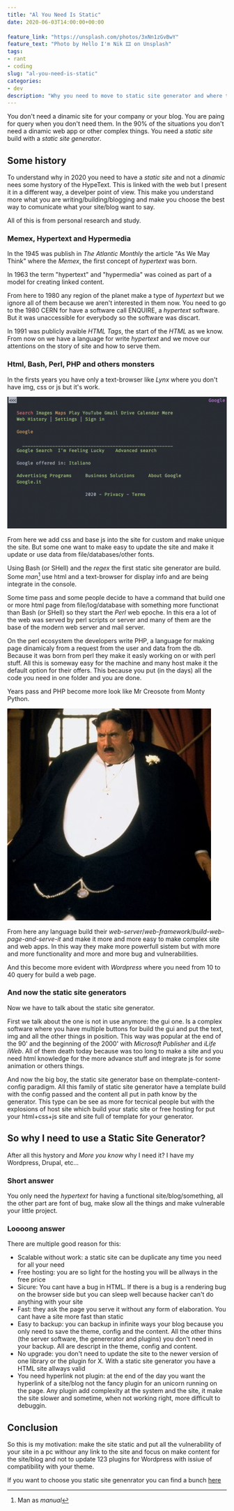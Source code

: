 ```yaml
---
title: "Al You Need Is Static"
date: 2020-06-03T14:00:00+00:00

feature_link: "https://unsplash.com/photos/3xNn1zGvBwY"
feature_text: "Photo by Hello I'm Nik 🎞 on Unsplash"
tags:
- rant
- coding
slug: "al-you-need-is-static"
categories:
- dev
description: "Why you need to move to static site generator and where they come from"
---
```


You don't need a dinamic site for your company or your blog. You are paing for query when you don't need them.
In the 90% of the situations you don't need a dinamic web app or other complex things. You need a *static site* build with a _static site generator_.

## Some history

To understand why in 2020 you need to have a *static site* and not a *dinamic* nees some hystory of the HypeText. This is linked with the web but I present it in a different way, a develper point of view. This make you understand more what you are writing/building/blogging and make you choose the best way to comunicate what your site/blog want to say.

All of this is from personal research and study.

### Memex, Hypertext and Hypermedia

In the 1945 was publish in _The Atlantic Monthly_ the article "As We May Think" where the _Memex_, the first concept of _hypertext_ was born.

In 1963 the term "hypertext" and "hypermedia" was coined as part of a model for creating linked content. 

From here to 1980 any region of the planet make a type of _hypertext_ but we ignore all of them because we aren't interested in them now. You need to go to the 1980 CERN for have a software call ENQUIRE, a _hypertext_ software.
But it was unaccessible for everybody so the software was discart.

In 1991 was publicly avaible _HTML Tags_, the start of the _HTML_ as we know. From now on we have a language for write _hypertext_ and we move our attentions on the story of site and how to serve them.

### Html, Bash, Perl, PHP and others monsters

In the firsts years you have only a text-browser like _Lynx_ where you don't have img, css or js but it's work.

![lynx.png](lynx.png)

From here we add css and base js into the site for custom and make unique the site. But some one want to make easy to update the site and make it update or use data from file/databases/other fonts.

Using Bash (or SHell) and the _regex_ the first static site generator are build. Some _man_[^1] use html and a text-browser for display info and are being integrate in the console.

Some time pass and some people decide to have a command that build one or more html page from file/log/database with something more functionat than Bash (or SHell) so they start the _Perl_ web epoche. In this era a lot of the web was served by perl scripts or server and many of them are the base of the modern web server and mail server.

On the perl ecosystem the developers write PHP, a language for making page dinamicaly from a request from the user and data from the db. Because it was born from perl they make it easly working on or with perl stuff. All this is someway easy for the machine and many host make it the default option for their offers. This because you put (in the days) all the code you need in one folder and you are done.

Years pass and PHP become more look like Mr Creosote from Monty Python.

![fatman.jpg](fatman.jpg)

From here any language build their _web-server_/_web-framework_/_build-web-page-and-serve-it_ and make it more and more easy to make complex site and web apps. In this way they make more powerfull sistem but with more and more functionality and more and more bug and vulnerabilities.

And this become more evident with _Wordpress_ where you need from 10 to 40 query for build a web page.

### And now the static site generators

Now we have to talk about the static site generator. 

First we talk about the one is not in use anymore: the gui one. Is a complex software where you have multiple buttons for build the gui and put the text, img and all the other things in position. This way was popular at the end of the 90' and the beginning of the 2000' with _Microsoft Publisher_ and _iLife iWeb_. All of them death today because was too long to make a site and you need html knowledge for the more advance stuff and integrate js for some animation or others things.

And now the big boy, the static site generator base on themplate-content-config paradigm. All this family of static site generator have a template build with the config passed and the content all put in path know by the generator. This type can be see as more for tecnical people but with the explosions of host site which build your static site or free hosting for put your html+css+js site and site full of template for your generator.

## So why I need to use a Static Site Generator?

After all this hystory and _More you know_ why I need it? I have my Wordpress, Drupal, etc...

### Short answer

You only need the _hypertext_ for having a functional site/blog/something, all the other part are font of bug, make slow all the things and make vulnerable your little project.

### Loooong answer

There are multiple good reason for this:

* Scalable without work: a static site can be duplicate any time you need for all your need
* Free hosting: you are so light for the hosting you will be allways in the free price
* Sicure: You cant have a bug in HTML. If there is a bug is a rendering bug on the browser side but you can sleep well because hacker can't do anything with your site
* Fast: they ask the page you serve it without any form of elaboration. You cant have a site more fast than static
* Easy to backup: you can backup in infinite ways your blog because you only need to save the theme, config and the content. All the other thins (the server software, the genererator and plugins) you don't need in your backup. All are descript in the theme, config and content.
* No upgrade: you don't need to update the site to the newer version of one library or the plugin for X. With a static site generator you have a HTML site allways valid
* You need hyperlink not plugin: at the end of the day you want the hyperlink of a site/blog not the fancy plugin for an unicorn running on the page. Any plugin add complexity at the system and the site, it make the site slower and sometime, when not working right, more difficult to debuggin. 

## Conclusion

So this is my motivation: make the site static and put all the vulnerability of your site in a pc withour any link to the site and focus on make content for the site/blog and not to update 123 plugins for Wordpress with issiue of compatibility with your theme.

If you want to choose you static site genenrator you can find a bunch [here](https://www.staticgen.com/)

[^1]: Man as _manual_
